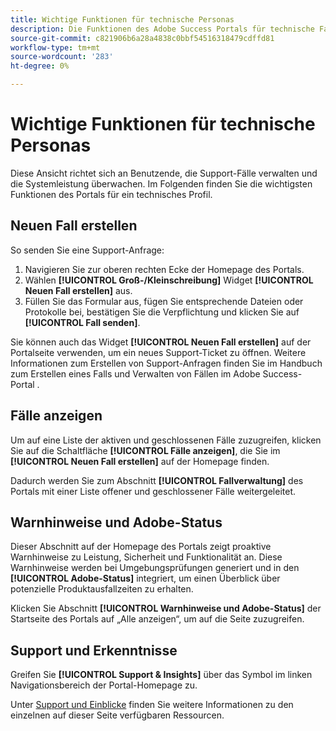 ```yaml
---
title: Wichtige Funktionen für technische Personas
description: Die Funktionen des Adobe Success Portals für technische Fachleute ermöglichen es Benutzenden, Support-Fälle zu erstellen und zu verwalten, die Systemleistung zu überwachen und Warnhinweise im Zusammenhang mit Sicherheit und Funktionalität zu verfolgen.
source-git-commit: c821906b6a28a4838c0bbf54516318479cdffd81
workflow-type: tm+mt
source-wordcount: '283'
ht-degree: 0%

---
```



# Wichtige Funktionen für technische Personas

Diese Ansicht richtet sich an Benutzende, die Support-Fälle verwalten und die Systemleistung überwachen. Im Folgenden finden Sie die wichtigsten Funktionen des Portals für ein technisches Profil.

## Neuen Fall erstellen

So senden Sie eine Support-Anfrage:

1. Navigieren Sie zur oberen rechten Ecke der Homepage des Portals.
1. Wählen **[!UICONTROL Groß-/Kleinschreibung]** Widget **[!UICONTROL Neuen Fall erstellen]** aus.
1. Füllen Sie das Formular aus, fügen Sie entsprechende Dateien oder Protokolle bei, bestätigen Sie die Verpflichtung und klicken Sie auf **[!UICONTROL Fall senden]**.

Sie können auch das Widget **[!UICONTROL Neuen Fall erstellen]** auf der Portalseite verwenden, um ein neues Support-Ticket zu öffnen.
Weitere Informationen zum Erstellen von Support-Anfragen finden Sie im Handbuch zum Erstellen eines Falls und Verwalten von Fällen im Adobe Success-Portal .

## Fälle anzeigen

Um auf eine Liste der aktiven und geschlossenen Fälle zuzugreifen, klicken Sie auf die Schaltfläche **[!UICONTROL Fälle anzeigen]**, die Sie im **[!UICONTROL Neuen Fall erstellen]** auf der Homepage finden.

Dadurch werden Sie zum Abschnitt **[!UICONTROL Fallverwaltung]** des Portals mit einer Liste offener und geschlossener Fälle weitergeleitet.

## Warnhinweise und Adobe-Status

Dieser Abschnitt auf der Homepage des Portals zeigt proaktive Warnhinweise zu Leistung, Sicherheit und Funktionalität an. Diese Warnhinweise werden bei Umgebungsprüfungen generiert und in den **[!UICONTROL Adobe-Status]** integriert, um einen Überblick über potenzielle Produktausfallzeiten zu erhalten.

Klicken Sie **&#x200B;**&#x200B;Abschnitt **[!UICONTROL Warnhinweise und Adobe-Status]** der Startseite des Portals auf „Alle anzeigen“, um auf die Seite zuzugreifen.

## Support und Erkenntnisse

Greifen Sie **[!UICONTROL Support &amp; Insights]** über das Symbol im linken Navigationsbereich der Portal-Homepage zu.

Unter [Support und Einblicke](/help/adobe-success-portal/technical-persona/support-and-insights/support-and-insights-overview.md) finden Sie weitere Informationen zu den einzelnen auf dieser Seite verfügbaren Ressourcen.

